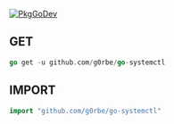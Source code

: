 [![PkgGoDev](https://pkg.go.dev/badge/github.com/g0rbe/go-systemctl)](https://pkg.go.dev/github.com/g0rbe/go-systemctl)

## GET

```go
go get -u github.com/g0rbe/go-systemctl
```

## IMPORT

```go
import "github.com/g0rbe/go-systemctl"
```
